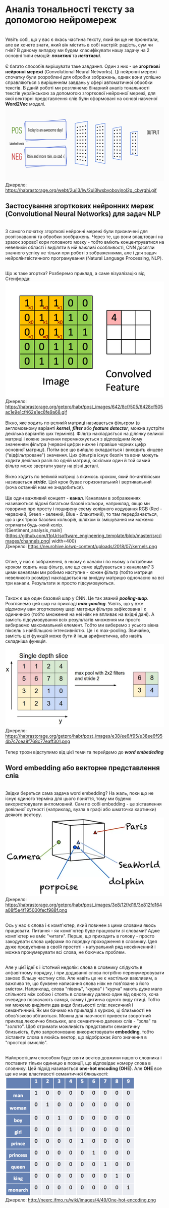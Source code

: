 # Аналіз тональності тексту за допомогою нейромереж

<br>Уявіть собі, що у вас є якась частина тексту, який ви ще не прочитали, але ви хочете знати, який він містить в собі настрій: радість, сум чи гнів?
В даному випадку ми будем класифікувати нашу задачу на 2 основні типи емоцій: ***позитині*** та ***негативні***.</br>
<br>Є багато способів вирішувати таке завдання. Один з них - це **згорткові нейронні мережі** (Convolutional Neural Networks). 
Ці нейронні мережі спочатку були розроблені для обробки зображень, однак вони успішно справляються з вирішенням завдань у сфері автоматичної обробки текстів. 
В даній роботі ми розглянемо бінарний аналіз тональності текстів українською за допомогою згорткової нейронної мережі,
для якої векторні представлення слів були сформовані на основі навченої **Word2Vec** моделі.</br>
![Sentiment_analysis_main](https://github.com/t1pUr/software_engineering_template/blob/master/src/images/Sentiment%20analysis%20main.gif)
<br>Джерело: https://habrastorage.org/webt/2u/l3/lw/2ul3lwsbyobovjnol2g_cbvrghi.gif</br>
<h2>
Застосування згорткових нейронних мереж (Convolutional Neural Networks) для задач NLP
</h2>
<br>
З самого початку згорткові нейронні мережі були призначені для розпізнавання та обробки зоображень. Через те, що вони влаштовані на зразок зорової кори головного мозку - тобто вміють концентруватися на невеликій області і виділяти в ній важливі особливості, CNN досягли значного успіху не тільки при роботі з зображеннями, але і для задач нейролінгвістичного програмування (Natural Language Processing, NLP).
</br>

<br>Що ж таке згортка? Розберемо приклад, а саме візуалізацію від Стенфорда:</br>
![Sentiment_analysis_main](https://github.com/t1pUr/software_engineering_template/blob/master/src/images/CNN_example.gif)
<br>Джерело: https://habrastorage.org/getpro/habr/post_images/642/8cf/505/6428cf505ac1e9e1cf462e1ec8fe9a68.gif</br>
<br>Вікно, яке ходить по великій матриці називається фільтром (в англомовному варіанті ***kernel***, ***filter*** або ***feature detector***, можна зустріти декілька варіантів цих термінів). Фільтр накладається на ділянку великої матриці і кожне значення перемножується з відповідним йому значенням фільтра (червоні цифри нижче і правіше чорних цифр основної матриці). Потім все що вийшло складається і виходить кінцеве ("відфільтроване") значення. Цих фільтрів існує безліч та вони можуть ходити декілька разів по одній матриці, оскільки один й той самий фільтр може звертати увагу на різні деталі.</br>
<br>Вікно ходить по великій матриці з якимось кроком, який по-англійськи називається ***stride***. Цей крок буває горизонтальний і вертикальний (хоча останній нам не знадобиться).</br>
<br>Ще один важливий концепт - **канал**. Каналами в зображеннях називаються відомі багатьом базові кольори, наприклад, якщо ми говоримо про просту і поширену схему колірного кодування RGB (Red - червоний, Green - зелений, Blue - блакитний), то там передбачається, що з цих трьох базових кольорів, шляхом їх змішування ми можемо отримати будь-який колір.</br>
![Sentiment_analysis_main](https://github.com/t1pUr/software_engineering_template/blob/master/src/images/channels.png| width=400)
<br>Джерело: https://neurohive.io/wp-content/uploads/2018/07/kernels.png</br>

<br>Отже, у нас є зображення, в ньому є канали і по ньому з потрібним кроком ходить наш фільтр, але що саме відбувається з каналами? З цими каналами ми робимо наступне - кожен фільтр (тобто матриця невеликого розміру) накладається на вихідну матрицю одночасно на всі три канали. Результати ж просто підсумовуються.</br>

<br>Також є ще один базовий шар у CNN. Це так званий ***pooling-шар***. Розглянемо цей шар на прикладі ***max-pooling***. Уявіть, що у вже відомому вам згортковому шарі матриця фільтра зафіксована і є одиничною (тобто множення на неї ніяк не впливає на вхідні дані). А замість підсумовування всіх результатів множення ми просто вибираємо максимальний елемент. Тобто ми виберемо з усього вікна піксель з найбільшою інтенсивністю. Це і є max-pooling. Звичайно, замість цієї функцій може бути й інша арифметична, або навіть складніша функція.</br>
![Sentiment_analysis_main](https://github.com/t1pUr/software_engineering_template/blob/master/src/images/max_pooling.png)
<br>Джерело: https://habrastorage.org/getpro/habr/post_images/e38/ee6/f95/e38ee6f954b7c7cea8f768c77eaff301.png</br>
<br>Тепер трохи відступимо від цієї теми та перейдемо до ***word embededing***</br>
<h2>
Word embedding або векторне представлення слів
</h2>

<br>Звідки береться сама задача word embedding?
На жаль, поки що не існує єдиного терміна для цього поняття, тому ми будемо використовувати англомовний.
Сам по собі embedding - це зіставлення довільної сутності (наприклад, вузла в графі або шматочка картинки) деякого вектору.</br>
![Sentiment_analysis_main](https://github.com/t1pUr/software_engineering_template/blob/master/src/images/embedding.png)
<br>Джерело: https://habrastorage.org/getpro/habr/post_images/3e8/12f/d16/3e812fd164a08f5e4f195000fecf988f.png</br> 

<br>Ось у нас є слова і є комп'ютер, який повинен з цими словами якось працювати. Питання - як комп'ютер буде працювати зі словами? Адже комп'ютер не вміє "читати". Перше, що приходить в голову - просто закодувати слова цифрами по порядку проходження в словнику. Ідея дуже продуктивна в своїй простоті - натуральний ряд нескінченний і можна пронумерувати всі слова, не боючись проблем.</br>

<br>Але у цієї ідеї є і істотний недолік: слова в словнику слідують в алфавітному порядку, і при додаванні слова потрібно перенумеровувати заново більшу частину слів. Але навіть це не є настільки важливим, а важливо те, що буквене написання слова ніяк не пов'язане з його змістом. Наприклад, слова "півень", "курка" і "курча" мають дуже мало спільного між собою і стоять в словнику далеко один від одного, хоча очевидно позначають самця, самку і дитинча одного виду птиці. Тобто ми можемо виділити два види близькості слів: лексичний і семантичний. Як ми бачимо на прикладі з куркою, ці близькості не обов'язково збігаються. Можна для наочності привести зворотний приклад лексично близьких, але семантично далеких слів - "зола" та "золото". Щоб отримати можливість представити семантичну близькість, було запропоновано використовувати **embedding**, тобто зіставити слова в якийсь вектор, що відображає його значення в "просторі смислів".</br>

<br>Найпростішим способом буде взяти вектор довжини нашого словника і поставити тільки одиницю в позиції, що відповідає номеру слова в словнику. Цей підхід називається **one-hot encoding (OHE)**. Але **OHE** все ще не має властивості семантичної близькості:</br>
<img src="https://github.com/t1pUr/software_engineering_template/blob/master/src/images/one_hot_encoding.png"  width="413" height="379">
<br>Джерело: http://neerc.ifmo.ru/wiki/images/4/49/One-hot-encoding.png</br> 

